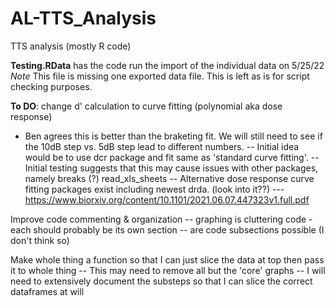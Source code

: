 # AL-TTS_Analysis
TTS analysis (mostly R code)

**Testing.RData** has the code run the import of the individual data on 5/25/22
    *Note* This file is missing one exported data file. This is left as is for script checking purposes.

**To DO**:
change d' calculation to curve fitting (polynomial aka dose response)
- Ben agrees this is better than the braketing fit. We will still need to see if the 10dB step vs. 5dB step lead to different numbers.
-- Initial idea would be to use dcr package and fit same as 'standard curve fitting'. 
-- Initial testing suggests that this may cause issues with other packages, namely breaks (?) read_xls_sheets
-- Alternative dose response curve fitting packages exist including newest drda. (look into it??)
--- https://www.biorxiv.org/content/10.1101/2021.06.07.447323v1.full.pdf

Improve code commenting & organization
-- graphing is cluttering code - each should probably be its own section
-- are code subsections possible (I don't think so)

Make whole thing a function so that I can just slice the data at top then pass it to whole thing
-- This may need to remove all but the 'core' graphs
-- I will need to extensively document the substeps so that I can slice the correct dataframes at will
